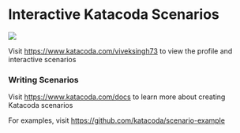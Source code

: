 # Interactive Katacoda Scenarios

[![](http://shields.katacoda.com/katacoda/viveksingh73/count.svg)](https://www.katacoda.com/viveksingh73 "Get your profile on Katacoda.com")

Visit https://www.katacoda.com/viveksingh73 to view the profile and interactive scenarios

### Writing Scenarios
Visit https://www.katacoda.com/docs to learn more about creating Katacoda scenarios

For examples, visit https://github.com/katacoda/scenario-example
